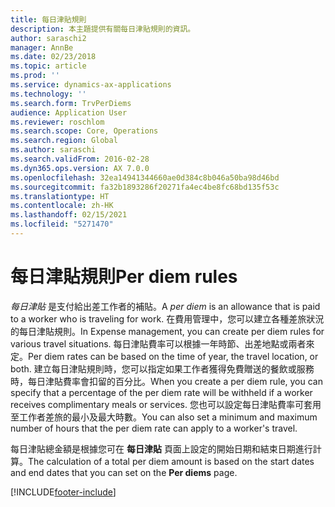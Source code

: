 ```yaml
---
title: 每日津貼規則
description: 本主題提供有關每日津貼規則的資訊。
author: saraschi2
manager: AnnBe
ms.date: 02/23/2018
ms.topic: article
ms.prod: ''
ms.service: dynamics-ax-applications
ms.technology: ''
ms.search.form: TrvPerDiems
audience: Application User
ms.reviewer: roschlom
ms.search.scope: Core, Operations
ms.search.region: Global
ms.author: saraschi
ms.search.validFrom: 2016-02-28
ms.dyn365.ops.version: AX 7.0.0
ms.openlocfilehash: 32ea14941344660ae0d384c8b046a50ba98d46bd
ms.sourcegitcommit: fa32b1893286f20271fa4ec4be8fc68bd135f53c
ms.translationtype: HT
ms.contentlocale: zh-HK
ms.lasthandoff: 02/15/2021
ms.locfileid: "5271470"
---
```

# <a name="per-diem-rules"></a><span data-ttu-id="9fb39-103">每日津貼規則</span><span class="sxs-lookup"><span data-stu-id="9fb39-103">Per diem rules</span></span>

<span data-ttu-id="9fb39-104">*每日津貼* 是支付給出差工作者的補貼。</span><span class="sxs-lookup"><span data-stu-id="9fb39-104">A *per diem* is an allowance that is paid to a worker who is traveling for work.</span></span> <span data-ttu-id="9fb39-105">在費用管理中，您可以建立各種差旅狀況的每日津貼規則。</span><span class="sxs-lookup"><span data-stu-id="9fb39-105">In Expense management, you can create per diem rules for various travel situations.</span></span> <span data-ttu-id="9fb39-106">每日津貼費率可以根據一年時節、出差地點或兩者來定。</span><span class="sxs-lookup"><span data-stu-id="9fb39-106">Per diem rates can be based on the time of year, the travel location, or both.</span></span> <span data-ttu-id="9fb39-107">建立每日津貼規則時，您可以指定如果工作者獲得免費贈送的餐飲或服務時，每日津貼費率會扣留的百分比。</span><span class="sxs-lookup"><span data-stu-id="9fb39-107">When you create a per diem rule, you can specify that a percentage of the per diem rate will be withheld if a worker receives complimentary meals or services.</span></span> <span data-ttu-id="9fb39-108">您也可以設定每日津貼費率可套用至工作者差旅的最小及最大時數。</span><span class="sxs-lookup"><span data-stu-id="9fb39-108">You can also set a minimum and maximum number of hours that the per diem rate can apply to a worker's travel.</span></span>

<span data-ttu-id="9fb39-109">每日津貼總金額是根據您可在 **每日津貼** 頁面上設定的開始日期和結束日期進行計算。</span><span class="sxs-lookup"><span data-stu-id="9fb39-109">The calculation of a total per diem amount is based on the start dates and end dates that you can set on the **Per diems** page.</span></span>


[!INCLUDE[footer-include](../includes/footer-banner.md)]